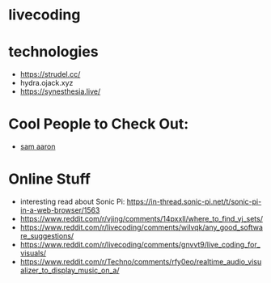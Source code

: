 # livecoding



# technologies
  - https://strudel.cc/
  - hydra.ojack.xyz
  - https://synesthesia.live/












# Cool People to Check Out: 
- [sam aaron](http://sam.aaron.name/)




# Online Stuff 

- interesting read about Sonic Pi: https://in-thread.sonic-pi.net/t/sonic-pi-in-a-web-browser/1563
- https://www.reddit.com/r/vjing/comments/14pxxll/where_to_find_vj_sets/
- https://www.reddit.com/r/livecoding/comments/wilvqk/any_good_software_suggestions/
- https://www.reddit.com/r/livecoding/comments/gnvvt9/live_coding_for_visuals/
- https://www.reddit.com/r/Techno/comments/rfy0eo/realtime_audio_visualizer_to_display_music_on_a/
